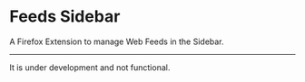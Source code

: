 # Feeds Sidebar

A Firefox Extension to manage Web Feeds in the Sidebar.

---


It is under development and not functional.

